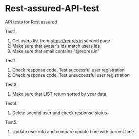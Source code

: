 # Rest-assured-API-test

API tests for Rest assured

Test1.
1. Get users list from https://reqres.in second page
2. Make sure that avatar's ids match users ids
3. Make sure that email contains "@reqres.in"

Test1.
1. Check response code, Test successful user registration
2. Check response code, Test unsuccessful user registration

Test3.
1. Make sure that LIST <RESOURCE> return sorted by year data

Test4.
1. Delete second user and check response status

Test5.
1. Update user info and compare update time with current time